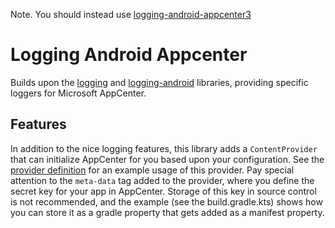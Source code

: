 Note. You should instead use [logging-android-appcenter3](../logging-android-appcenter3)

# Logging Android Appcenter

Builds upon the [logging](../logging/README.md) and [logging-android](../logging-android/README.md) libraries, providing specific loggers for Microsoft AppCenter.

## Features

In addition to the nice logging features, this library adds a `ContentProvider` that can initialize AppCenter for you based upon your configuration. See the [provider definition](../android-appcenter-testapp/src/main/AndroidManifest.xml) for an example usage of this provider. Pay special attention to the `meta-data` tag added to the provider, where you define the secret key for your app in AppCenter. Storage of this key in source control is not recommended, and the example (see the build.gradle.kts) shows how you can store it as a gradle property that gets added as a manifest property.